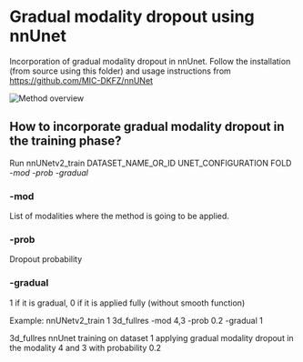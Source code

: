 # Gradual modality dropout using nnUnet

Incorporation of gradual modality dropout in nnUnet. Follow the installation (from source using this folder) and usage instructions from https://github.com/MIC-DKFZ/nnUNet 

![Method overview](overview)
## How to incorporate gradual modality dropout in the training phase?

Run nnUNetv2_train DATASET_NAME_OR_ID UNET_CONFIGURATION FOLD -*mod* -*prob* -*gradual*

### -mod

List of modalities where the method is going to be applied.

### -prob

Dropout probability

### -gradual

1 if it is gradual, 0 if it is applied fully (without smooth function)

Example: nnUNetv2_train 1 3d_fullres -mod 4,3 -prob 0.2 -gradual 1 

3d_fullres nnUnet training on dataset 1 applying gradual modality dropout in the modality 4 and 3 with probability 0.2
